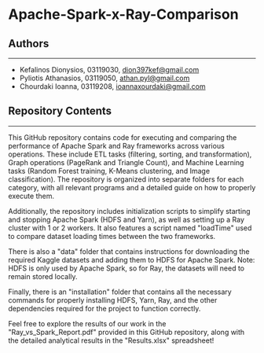 # Apache-Spark-x-Ray-Comparison

## Authors
----------------------------------------------------------------

* Kefalinos Dionysios, 03119030, dion397kef@gmail.com
* Pyliotis Athanasios, 03119050, athan.pyl@gmail.com
* Chourdaki Ioanna, 03119208, ioannaxourdaki@gmail.com

## Repository Contents
----------------------------------------------------------------

This GitHub repository contains code for executing and comparing the performance of Apache Spark and Ray frameworks across various operations. These include ETL tasks (filtering, sorting, and transformation), Graph operations (PageRank and Triangle Count), and Machine Learning tasks (Random Forest training, K-Means clustering, and Image classification). The repository is organized into separate folders for each category, with all relevant programs and a detailed guide on how to properly execute them.

Additionally, the repository includes initialization scripts to simplify starting and stopping Apache Spark (HDFS and Yarn), as well as setting up a Ray cluster with 1 or 2 workers. It also features a script named "loadTime" used to compare dataset loading times between the two frameworks.

There is also a "data" folder that contains instructions for downloading the required Kaggle datasets and adding them to HDFS for Apache Spark.
Note: HDFS is only used by Apache Spark, so for Ray, the datasets will need to remain stored locally.

Finally, there is an "installation" folder that contains all the necessary commands for properly installing HDFS, Yarn, Ray, and the other dependencies required for the project to function correctly.

Feel free to explore the results of our work in the "Ray_vs_Spark_Report.pdf" provided in this GitHub repository, along with the detailed analytical results in the "Results.xlsx" spreadsheet!
